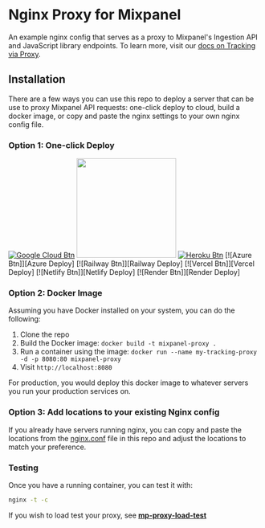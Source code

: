 # Nginx Proxy for Mixpanel
An example nginx config that serves as a proxy to Mixpanel's Ingestion API and JavaScript library endpoints. To learn more, visit our [docs on Tracking via Proxy](https://docs.mixpanel.com/docs/tracking/how-tos/tracking-via-proxy).

## Installation

There are a few ways you can use this repo to deploy a server that can be use to proxy Mixpanel API requests: one-click deploy to cloud, build a docker image, or copy and paste the nginx settings to your own nginx config file.

### Option 1: One-click Deploy

[![Google Cloud Btn]][Google Cloud Deploy]
[<img src=https://www.deploytodo.com/do-btn-blue.svg width=198px />][Digital Ocean Deploy]
[![Heroku Btn]][Heroku Deploy]
[![Azure Btn]][Azure Deploy]
[![Railway Btn]][Railway Deploy]
[![Vercel Btn]][Vercel Deploy]
[![Netlify Btn]][Netlify Deploy]
[![Render Btn]][Render Deploy]

<!-- URLS -->

[Google Cloud Btn]: https://binbashbanana.github.io/deploy-buttons/buttons/remade/googlecloud.svg
[Google Cloud Deploy]: https://deploy.cloud.run

[Digital Ocean Btn]: https://www.deploytodo.com/do-btn-blue.svg
[Digital Ocean Deploy]: https://cloud.digitalocean.com/apps/new?repo=https://github.com/ak--47/tracking-proxy/tree/one-clicks

[Heroku Btn]: https://binbashbanana.github.io/deploy-buttons/buttons/remade/heroku.svg
[Heroku Deploy]: https://heroku.com/deploy/?template=https://github.com/ak--47/tracking-proxy/tree/one-clicks


<!-- [Azure Btn]: https://binbashbanana.github.io/deploy-buttons/buttons/remade/azure.svg
[Azure Deploy]: https://portal.azure.com/#create/Microsoft.Template/uri/https%3A%2F%2Fraw.githubusercontent.com%2FAzure%2Fazure-quickstart-templates%2Fmaster%2Fquickstarts%2Fmicrosoft.web%2Fwebapp-linux-node%2Fazuredeploy.json

[Railway Btn]: https://binbashbanana.github.io/deploy-buttons/buttons/remade/railway.svg
[Railway Deploy]: https://railway.app/new/template?template=https://github.com/ak--47/tracking-proxy/tree/one-clicks

[Vercel Btn]: https://binbashbanana.github.io/deploy-buttons/buttons/remade/vercel.svg
[Vercel Deploy]: https://vercel.com/new/clone?repository-url=https://github.com/ak--47/tracking-proxy/tree/one-clicks

[Netlify Btn]: https://binbashbanana.github.io/deploy-buttons/buttons/remade/netlify.svg
[Netlify Deploy]: https://app.netlify.com/start/deploy?repository=https://github.com/ak--47/tracking-proxy/tree/one-clicks

[Render Btn]: https://binbashbanana.github.io/deploy-buttons/buttons/remade/render.svg
[Render Deploy]: https://render.com/deploy?repo=https://github.com/ak--47/tracking-proxy/tree/one-clicks -->

### Option 2: Docker Image
   Assuming you have Docker installed on your system, you can do the following:
   
   1. Clone the repo
   2. Build the Docker image: `docker build -t mixpanel-proxy .`
   3. Run a container using the image: `docker run --name my-tracking-proxy -d -p 8080:80 mixpanel-proxy`
   4. Visit `http://localhost:8080`
   
   For production, you would deploy this docker image to whatever servers you run your production services on.

### Option 3: Add locations to your existing Nginx config
   If you already have servers running nginx, you can copy and paste the locations from the [nginx.conf](https://github.com/mixpanel/tracking-proxy/blob/master/nginx.conf) file in this repo and adjust the locations to match your preference.


### Testing

Once you have a running container, you can test it with:
```bash
nginx -t -c
```

If you wish to load test your proxy, see **[mp-proxy-load-test](https://github.com/ak--47/mp-proxy-load-test/)**
